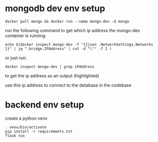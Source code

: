 # mongodb dev env setup
```
docker pull mongo && docker run --name mongo-dev -d mongo
```

run the following command to get which ip address the mongo-dev container is running:
```
echo $(docker inspect mongo-dev -f "{{json .NetworkSettings.Networks }}" | jq ".bridge.IPAddress" | cut -d "\"" -f 2 )
```

or just run:

``` docker inspect mongo-dev | grep iPAddress ``` 

to get the ip address as an output (highlighted) 

use this ip address to connect to the database in the codebase

# backend env setup
create a python venv

```
. venv/bin/activate
pip install -r requirements.txt
flask run
```
